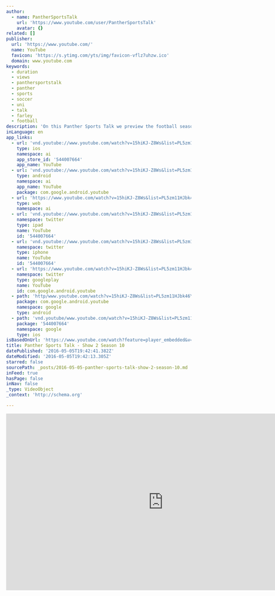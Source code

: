 ```yaml
---
author:
  - name: PantherSportsTalk
    url: 'https://www.youtube.com/user/PantherSportsTalk'
    avatar: {}
related: []
publisher:
  url: 'https://www.youtube.com/'
  name: YouTube
  favicon: 'https://s.ytimg.com/yts/img/favicon-vflz7uhzw.ico'
  domain: www.youtube.com
keywords:
  - duration
  - views
  - panthersportstalk
  - panther
  - sports
  - soccer
  - uni
  - talk
  - farley
  - football
description: 'On this Panther Sports Talk we preview the football season with head coach Mark Farley, and meet some players on the offensive side of the ball. We get an update on the soccer and golf teams and we introduce the new coaches on the Panther football staff.'
inLanguage: en
app_links:
  - url: 'vnd.youtube://www.youtube.com/watch?v=15hiKJ-Z8Ws&list=PL5zm11HJbk46YeUR0u8yDui5NLN3TQl3i&feature=applinks'
    type: ios
    namespace: ai
    app_store_id: '544007664'
    app_name: YouTube
  - url: 'vnd.youtube://www.youtube.com/watch?v=15hiKJ-Z8Ws&list=PL5zm11HJbk46YeUR0u8yDui5NLN3TQl3i&feature=applinks'
    type: android
    namespace: ai
    app_name: YouTube
    package: com.google.android.youtube
  - url: 'https://www.youtube.com/watch?v=15hiKJ-Z8Ws&list=PL5zm11HJbk46YeUR0u8yDui5NLN3TQl3i&feature=applinks'
    type: web
    namespace: ai
  - url: 'vnd.youtube://www.youtube.com/watch?v=15hiKJ-Z8Ws&list=PL5zm11HJbk46YeUR0u8yDui5NLN3TQl3i&feature=applinks'
    namespace: twitter
    type: ipad
    name: YouTube
    id: '544007664'
  - url: 'vnd.youtube://www.youtube.com/watch?v=15hiKJ-Z8Ws&list=PL5zm11HJbk46YeUR0u8yDui5NLN3TQl3i&feature=applinks'
    namespace: twitter
    type: iphone
    name: YouTube
    id: '544007664'
  - url: 'https://www.youtube.com/watch?v=15hiKJ-Z8Ws&list=PL5zm11HJbk46YeUR0u8yDui5NLN3TQl3i'
    namespace: twitter
    type: googleplay
    name: YouTube
    id: com.google.android.youtube
  - path: 'http/www.youtube.com/watch?v=15hiKJ-Z8Ws&list=PL5zm11HJbk46YeUR0u8yDui5NLN3TQl3i'
    package: com.google.android.youtube
    namespace: google
    type: android
  - path: 'vnd.youtube/www.youtube.com/watch?v=15hiKJ-Z8Ws&list=PL5zm11HJbk46YeUR0u8yDui5NLN3TQl3i'
    package: '544007664'
    namespace: google
    type: ios
isBasedOnUrl: 'https://www.youtube.com/watch?feature=player_embedded&v=15hiKJ-Z8Ws&list=PL5zm11HJbk46YeUR0u8yDui5NLN3TQl3i'
title: Panther Sports Talk - Show 2 Season 10
datePublished: '2016-05-05T19:42:41.382Z'
dateModified: '2016-05-05T19:42:13.305Z'
starred: false
sourcePath: _posts/2016-05-05-panther-sports-talk-show-2-season-10.md
inFeed: true
hasPage: false
inNav: false
_type: VideoObject
_context: 'http://schema.org'

---
```

<iframe src="https://cdn.embedly.com/widgets/media.html?src=https%3A%2F%2Fwww.youtube.com%2Fembed%2Fvideoseries%3Flist%3DPL5zm11HJbk46YeUR0u8yDui5NLN3TQl3i&amp;url=https%3A%2F%2Fwww.youtube.com%2Fwatch%3Ffeature%3Dplayer_embedded%26v%3D15hiKJ-Z8Ws%26list%3DPL5zm11HJbk46YeUR0u8yDui5NLN3TQl3i&amp;image=https%3A%2F%2Fi.ytimg.com%2Fvi%2F15hiKJ-Z8Ws%2Fhqdefault.jpg&amp;key=b7d04c9b404c499eba89ee7072e1c4f7&amp;type=text%2Fhtml&amp;schema=youtube" width="854" height="480" scrolling="no" frameborder="0" allowfullscreen="" style=""></iframe>